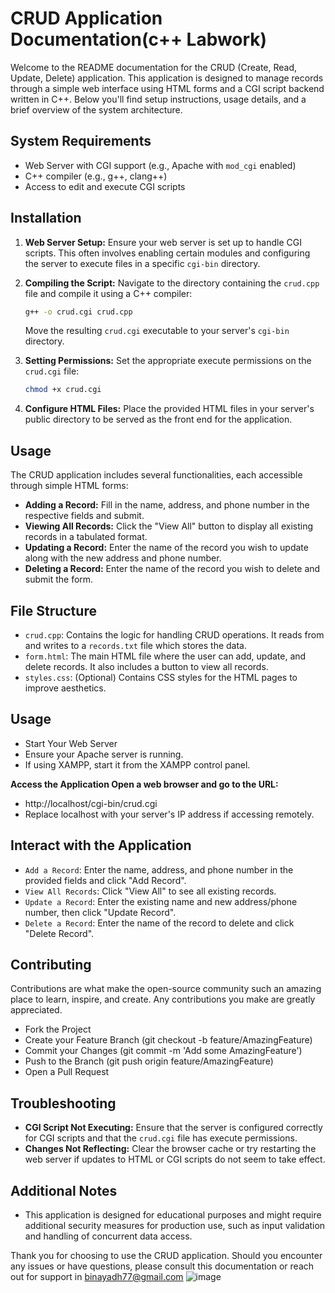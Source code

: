 # CRUD Application Documentation(c++ Labwork)

Welcome to the README documentation for the CRUD (Create, Read, Update, Delete) application. This application is designed to manage records through a simple web interface using HTML forms and a CGI script backend written in C++. Below you'll find setup instructions, usage details, and a brief overview of the system architecture.

## System Requirements

- Web Server with CGI support (e.g., Apache with `mod_cgi` enabled)
- C++ compiler (e.g., g++, clang++)
- Access to edit and execute CGI scripts

## Installation

1. **Web Server Setup:**
   Ensure your web server is set up to handle CGI scripts. This often involves enabling certain modules and configuring the server to execute files in a specific `cgi-bin` directory.

2. **Compiling the Script:**
   Navigate to the directory containing the `crud.cpp` file and compile it using a C++ compiler:
   ```bash
   g++ -o crud.cgi crud.cpp
   ```
   Move the resulting `crud.cgi` executable to your server's `cgi-bin` directory.

3. **Setting Permissions:**
   Set the appropriate execute permissions on the `crud.cgi` file:
   ```bash
   chmod +x crud.cgi
   ```

4. **Configure HTML Files:**
   Place the provided HTML files in your server's public directory to be served as the front end for the application.

## Usage

The CRUD application includes several functionalities, each accessible through simple HTML forms:

- **Adding a Record:** Fill in the name, address, and phone number in the respective fields and submit.
- **Viewing All Records:** Click the "View All" button to display all existing records in a tabulated format.
- **Updating a Record:** Enter the name of the record you wish to update along with the new address and phone number.
- **Deleting a Record:** Enter the name of the record you wish to delete and submit the form.

## File Structure

- `crud.cpp`: Contains the logic for handling CRUD operations. It reads from and writes to a `records.txt` file which stores the data.
- `form.html`: The main HTML file where the user can add, update, and delete records. It also includes a button to view all records.
- `styles.css`: (Optional) Contains CSS styles for the HTML pages to improve aesthetics.

## Usage
- Start Your Web Server
- Ensure your Apache server is running.
- If using XAMPP, start it from the XAMPP control panel.

**Access the Application Open a web browser and go to the URL:**

- http://localhost/cgi-bin/crud.cgi
- Replace localhost with your server's IP address if accessing remotely.

## Interact with the Application

- `Add a Record`: Enter the name, address, and phone number in the provided fields and click "Add Record".
- `View All Records`: Click "View All" to see all existing records.
- `Update a Record`: Enter the existing name and new address/phone number, then click "Update Record".
- `Delete a Record`: Enter the name of the record to delete and click "Delete Record".
  
## Contributing
Contributions are what make the open-source community such an amazing place to learn, inspire, and create. Any contributions you make are greatly appreciated.

- Fork the Project
- Create your Feature Branch (git checkout -b feature/AmazingFeature)
- Commit your Changes (git commit -m 'Add some AmazingFeature')
- Push to the Branch (git push origin feature/AmazingFeature)
- Open a Pull Request

## Troubleshooting

- **CGI Script Not Executing:** Ensure that the server is configured correctly for CGI scripts and that the `crud.cgi` file has execute permissions.
- **Changes Not Reflecting:** Clear the browser cache or try restarting the web server if updates to HTML or CGI scripts do not seem to take effect.

## Additional Notes

- This application is designed for educational purposes and might require additional security measures for production use, such as input validation and handling of concurrent data access.

Thank you for choosing to use the CRUD application. Should you encounter any issues or have questions, please consult this documentation or reach out for support in binayadh77@gmail.com
![image](https://github.com/user-attachments/assets/d61cca09-c358-4da1-9519-54fc68064003)

